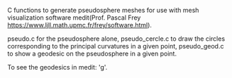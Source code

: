 C functions to generate pseudosphere meshes for use with mesh visualization software medit(Prof. Pascal Frey https://www.ljll.math.upmc.fr/frey/software.html).



pseudo.c for the pseudosphere alone, pseudo_cercle.c to draw the circles corresponding to the principal curvatures in a given point, pseudo_geod.c to show a geodesic on the pseudosphere in a given point.



To see the geodesics in medit: 'g'.
